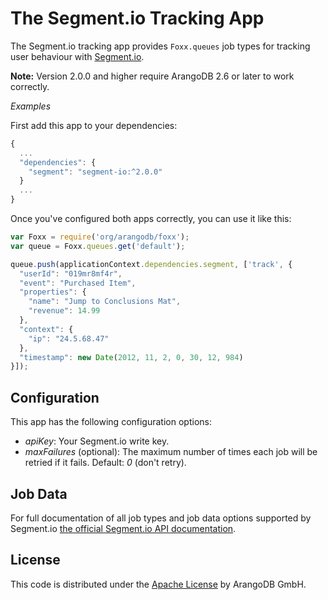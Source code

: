# The Segment.io Tracking App

The Segment.io tracking app provides `Foxx.queues` job types for tracking user behaviour with [Segment.io](https://segment.io/).

**Note:** Version 2.0.0 and higher require ArangoDB 2.6 or later to work correctly.

*Examples*

First add this app to your dependencies:

```js
{
  ...
  "dependencies": {
    "segment": "segment-io:^2.0.0"
  }
  ...
}
```

Once you've configured both apps correctly, you can use it like this:

```js
var Foxx = require('org/arangodb/foxx');
var queue = Foxx.queues.get('default');

queue.push(applicationContext.dependencies.segment, ['track', {
  "userId": "019mr8mf4r",
  "event": "Purchased Item",
  "properties": {
    "name": "Jump to Conclusions Mat",
    "revenue": 14.99
  },
  "context": {
    "ip": "24.5.68.47"
  },
  "timestamp": new Date(2012, 11, 2, 0, 30, 12, 984)
}]);
```

## Configuration

This app has the following configuration options:

* *apiKey*: Your Segment.io write key.
* *maxFailures* (optional): The maximum number of times each job will be retried if it fails. Default: *0* (don't retry).

## Job Data

For full documentation of all job types and job data options supported by Segment.io [the official Segment.io API documentation](https://segment.io/docs/tracking-api/reference/).

## License

This code is distributed under the [Apache License](http://www.apache.org/licenses/LICENSE-2.0) by ArangoDB GmbH.

